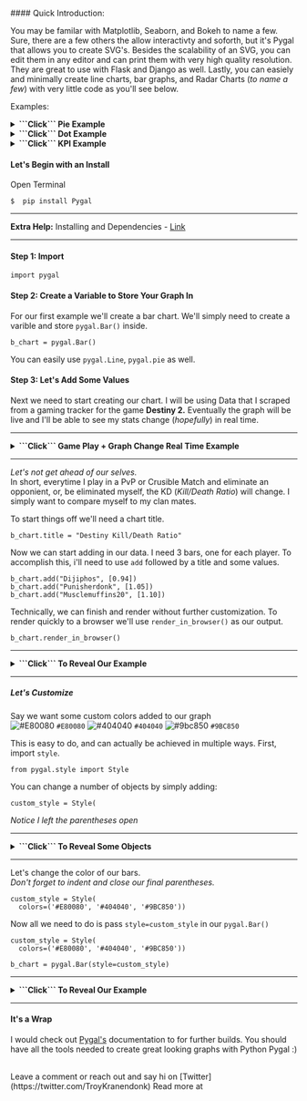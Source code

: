 <br>
#### Quick Introduction:

You may be familar with Matplotlib, Seaborn, and Bokeh to name a few.  Sure, there are a few others the allow interactivty and soforth, but it's Pygal that allows you to create SVG's. Besides the scalability of an SVG, you can edit them in any editor and can print them with very high quality resolution.  They are great to use with Flask and Django as well.  Lastly, you can easiely and minimally create line charts, bar graphs, and Radar Charts (_to name a few_) with very little code as you'll see below. 

Examples:

<details>
<summary><b>```Click``` Pie Example</b></summary>
<br>



![description](https://raw.githubusercontent.com/pluralsight/guides/master/images/fb8f5685-d93f-4876-ace5-80e69d81a402.gif)


</details>

<details>
<summary><b>```Click```  Dot Example</b></summary>
<br>



![description](https://raw.githubusercontent.com/pluralsight/guides/master/images/ee93583e-d848-451b-b23c-94b927e13caf.gif)

</details>

<details>
<summary><b>```Click``` KPI Example</b></summary>
<br>




![description](https://raw.githubusercontent.com/pluralsight/guides/master/images/567bc7bb-b0a0-4047-9654-59c91e868144.gif)


</details>


#### Let's Begin with an Install

Open Terminal
```
$  pip install Pygal
```
---
<b>Extra Help:</b>  Installing and Dependencies  - [Link](http://www.pygal.org/en/stable/installing.html)

---

#### Step 1:  Import

```
import pygal
```

#### Step 2: Create a Variable to Store Your Graph In
For our first example we'll create a bar chart.  We'll simply need to create a varible and store ```pygal.Bar()``` inside.

```
b_chart = pygal.Bar()
```
You can easily use ```pygal.Line```, ```pygal.pie``` as well.


#### Step 3: Let's Add Some Values
Next we need to start creating our chart.  I will be using Data that I scraped from a gaming tracker for the game <b>Destiny 2.</b>  Eventually the graph will be live and I'll be able to see my stats change (_hopefully_) in real time. 

---

<details>
<summary><b>```Click``` Game Play + Graph Change Real Time Example</b></summary>
<br>
![description](https://raw.githubusercontent.com/pluralsight/guides/master/images/1ea09d8f-05e0-4814-9255-8ef430d34200.gif)
</details>

---

<i>Let's not get ahead of our selves.</i> <br>In short, everytime I play in a PvP or Crusible Match and eliminate an opponient, or, be eliminated myself, the KD (_Kill/Death Ratio_) will change.  I simply want to compare myself to my clan mates.



To start things off we'll need a chart title.
```
b_chart.title = "Destiny Kill/Death Ratio"
```
Now we can start adding in our data. I need 3 bars, one for each player.  To accomplish this, i'll need to use ```add``` followed by a title and some values.  
```
b_chart.add("Dijiphos", [0.94])
b_chart.add("Punisherdonk", [1.05])
b_chart.add("Musclemuffins20", [1.10])
```

Technically, we can finish and render without further customization.  To render quickly to a browser we'll use ```render_in_browser()``` as our output. 
```
b_chart.render_in_browser()
```
---
<details>
<summary><b>```Click``` To Reveal Our Example</b></summary>
<br>
![description](https://raw.githubusercontent.com/pluralsight/guides/master/images/ec4a6f0d-9cde-4785-8a76-2b819df70775.gif)
</details>

---


##### <b>Let's Customize</b>
Say we want some custom colors added to our graph<br>
![#E80080](https://placehold.it/15/e80080/000000?text=+) `#E80080`
![#404040](https://placehold.it/15/404040/000000?text=+) `#404040`
![#9bc850](https://placehold.it/15/9bc850/000000?text=+) `#9BC850`

This is easy to do, and can actually be achieved in multiple ways.
First, import ```style```.
```
from pygal.style import Style
```
You can change a number of objects by simply adding:
```
custom_style = Style(
```
_Notice I left the parentheses open_

---
<details>
<summary><b>```Click``` To Reveal Some Objects</b></summary>
<br>
Properties & Description<br>

```plot_background ```The color of the chart area background<br>
``` background```The color of the image background<br>
```foreground ```|The main foregrond color<br>
``` colors```The serie color list<br>
``` value_colors```The print_values color list<br>
Complete List: http://www.pygal.org/en/stable/documentation/custom_styles.html
</details>

----

Let's change the color of our bars.<br>_Don't forget to indent and close our final parentheses._
```
custom_style = Style(
  colors=('#E80080', '#404040', '#9BC850'))
```
Now all we need to do is pass ```style=custom_style``` in our ```pygal.Bar()```
```
custom_style = Style(
  colors=('#E80080', '#404040', '#9BC850'))

b_chart = pygal.Bar(style=custom_style)
```

---
<details>
<summary><b>```Click``` To Reveal Our Example</b></summary>
<br>


![description](https://raw.githubusercontent.com/pluralsight/guides/master/images/f522dcab-e4f3-4a1e-9e94-0e318634c7ee.gif)
</details>

----
#### It's a Wrap

I would check out [Pygal's](http://www.pygal.org/en/stable/installing.html) documentation to for further builds.  You should have all the tools needed to create great looking graphs with Python Pygal :)

<br>
Leave a comment or reach out and say hi on [Twitter](https://twitter.com/TroyKranendonk)
Read more at 



<br>

<br>
<br>



<br>

<br>
